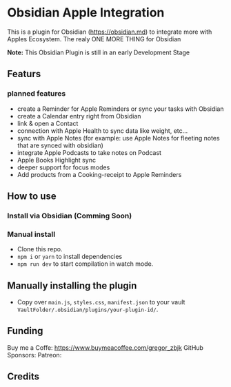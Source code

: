 # Obsidian Apple Integration

This is a plugin for Obsidian (<https://obsidian.md>) to integrate more with Apples Ecosystem.
The realy ONE MORE THING for Obsidian

**Note:** This Obsidian Plugin is still in an early Development Stage

## Featurs

### planned features

- create a Reminder for Apple Reminders or sync your tasks with Obsidian
- create a Calendar entry right from Obsidian
- link & open a Contact
- connection with Apple Health to sync data like weight, etc…
- sync with Apple Notes (for example: use Apple Notes for fleeting notes that are synced with obsidian)
- integrate Apple Podcasts to take notes on Podcast
- Apple Books Highlight sync
- deeper support for focus modes
- Add products from a Cooking-receipt to Apple Reminders

## How to use

### Install via Obsidian (Comming Soon)

### Manual install

- Clone this repo.
- `npm i` or `yarn` to install dependencies
- `npm run dev` to start compilation in watch mode.

## Manually installing the plugin

- Copy over `main.js`, `styles.css`, `manifest.json` to your vault `VaultFolder/.obsidian/plugins/your-plugin-id/`.

## Funding

Buy me a Coffe: <https://www.buymeacoffee.com/gregor_zbjk>
GitHub Sponsors:
Patreon:

## Credits

